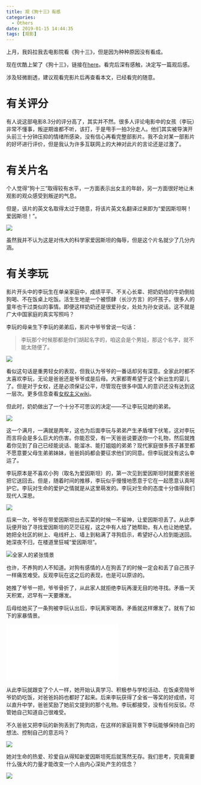 ```yaml
---
title: 观《狗十三》有感
categories:
  - Others
date: 2019-01-15 14:44:35
tags: [观影]
---
```


上月，我妈拉我去电影院看《狗十三》，但是因为种种原因没有看成。

现在优酷上架了《狗十三》，链接在[here](https://v.youku.com/v_show/id_XMzk5OTI5ODM3Mg==.html?spm=a2h0k.11417342.soresults.dtitle&s=d7d3e5989e9311e38b3f)。看完后深有感触，决定写一篇观后感。

涉及轻微剧透，建议观看完影片后再查看本文，已经看完的随意。

<!--more-->

# 有关评分

有人说这部电影8.3分的评分高了，其实并不然。很多人评论电影中的女孩（李玩）非常不懂事，叛逆期谁都不听，该打，于是甩手一拍3分走人。他们其实被导演开头前三十分钟压抑的情绪所感染，没有信心再看完整部影片。我不会对某一部影片的好坏进行评价，但是我认为许多互联网上的大神对此片的言论还是过激了。

# 有关片名

个人觉得“狗十三”取得较有水平，一方面表示出女主的年龄，另一方面很好地让未观影的观众感受到叛逆的气息。

但是，该片的英文名取得太过于随意，将该片英文名翻译过来即为“爱因斯坦啊！爱因斯坦！”。

![](https://i.loli.net/2019/01/15/5c3d85141c68d.png)

虽然我并不认为这是对伟大的科学家爱因斯坦的侮辱，但是这个片名就少了几分内涵。

# 有关李玩

影片开头中的李玩生在单亲家庭中，成绩平平、不关心长辈、把奶奶给的牛奶倒给狗喝、不在饭桌上吃饭。活生生地是一个被惯肆（长沙方言）的坏孩子。很多人的童年也干过类似的事情。即便这样奶奶还是很爱孙女，处处为孙女说话。这不就是广大中国家庭的真实写照吗？

李玩的母亲生下李玩的弟弟后，影片中爷爷曾说一句话：

>李玩那个时候那都是你们胡起名字的，咱这会是个男娃，那这个名字，就不能太随便了。

![](https://i.loli.net/2019/01/15/5c3d8650e90cd.png)

看似这句话是重男轻女的表现，但我认为爷爷的一番话却另有深意。全家此时都不太喜欢李玩，无论是爸爸还是爷爷或是后母。大家都寄希望于这个新出生的婴儿了。但是对于女权，还是必须保证公平，尽管现在很多中国人的意识还没有达到这一层次。更多信息查看[女权主义wiki](https://zh.wikipedia.org/wiki/%E5%A5%B3%E6%80%A7%E4%B8%BB%E7%BE%A9)。

但此时，奶奶做出了一个十分不可思议的决定——不让李玩见她的弟弟。

![](https://i.loli.net/2019/01/15/5c3d8b43ec5b1.png)

这一个满月，一满就是两年，这也为后面李玩与弟弟产生矛盾埋下伏笔，这对李玩而言将会是多么巨大的伤害。你能忍受，有一天爸爸说要送你一个礼物，然后就拽着你见到了自己已经能说话、能溜冰、能打姐姐的弟弟？现代家庭很多孩子甚至都不愿意要父母生弟弟妹妹，爸爸妈妈都会要征求他们的同意。但李玩就没有这么幸运了。

李玩原本是不喜欢小狗（取名为爱因斯坦）的，第一次见到爱因斯坦时就要求爸爸把它送回去。但是，随着时间的推移，李玩似乎慢慢地愿意于它在一起愿意认真呵护它。李玩对生命的爱护之情就是从这里萌发的。李玩对生命的态度十分值得我们现代人深思。

![](https://i.loli.net/2019/01/15/5c3d9023ab70a.png)



后来一次，爷爷在带爱因斯坦出去买菜的时候一不留神，让爱因斯坦丢了。从此李玩便开始了寻找爱因斯坦的茫茫征程，这之中有人给了她帮助，有人也让她绝望。她把全社区的树上、电线杆上、墙上到粘满了寻狗启示，希望好心人捡到能送回。她深夜不归，在楼道里狂喊“爱因斯坦”。

![全家人的紧张情景](https://i.loli.net/2019/01/15/5c3d90793da38.png)

也许，不养狗的人不知道。对狗有感情的人在狗丢了的时候一定会和丢了自己孩子一样痛苦难受。反观李玩在这之后的表现，也是可以原谅的。

她推了爷爷一把，爷爷骨折了，从此家人就拒绝李玩再漫无目的地寻找。矛盾一天天积累，迟早有一天要爆发。

后母给她买了一条狗被李玩认出后，李玩离家喝酒，矛盾就这样爆发了。就有了如下的家暴情景。

<iframe src="//player.bilibili.com/player.html?aid=40602069&cid=71307868&page=1" scrolling="no" border="0" frameborder="no" framespacing="0" allowfullscreen="true"> </iframe>

从此李玩就跟变了个人一样，她开始认真学习、积极参与学校活动、在饭桌旁陪爷爷奶奶吃饭，对爸爸妈妈也都好了起来。后来李玩获得了全省一等奖的好成绩，可以直升中学，爸爸奖励了她前文提到的那个礼物。李玩都接受，没有任何反驳。尽管她自己知道自己很难受。

不久爸爸又把李玩的新狗丢到了狗肉店，在这样的家庭背景下李玩能够保持自己的想法、控制自己的意志吗？

![](https://i.loli.net/2019/01/15/5c3da87cc1d1f.png)

她对生命的热爱、珍爱自从得知新爱因斯坦死后就荡然无存。我们思考，究竟需要什么强大的力量才能改变一个人由内心深处产生的信念？

![](https://i.loli.net/2019/01/15/5c3db03c88114.png)